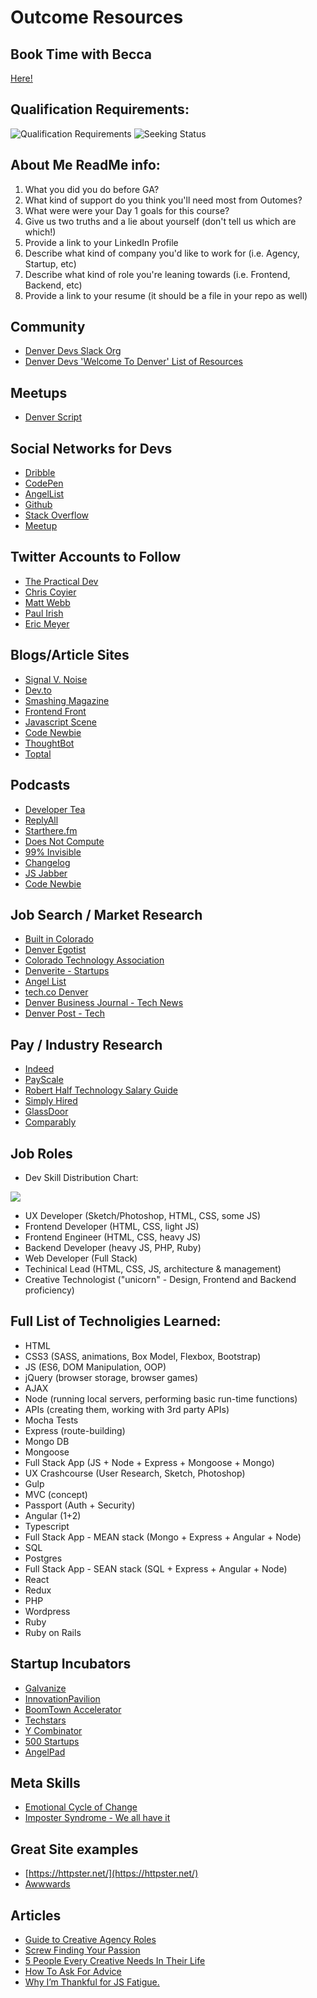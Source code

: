 # Outcome Resources

## Book Time with Becca

[Here!](https://calendly.com/becca-zukowski)

## Qualification Requirements:

![Qualification Requirements](img/qualification.png)
![Seeking Status](img/seekingstatus.png)

## About Me ReadMe info:

1. What you did you do before GA?
2. What kind of support do you think you'll need most from Outomes?
3. What were were your Day 1 goals for this course?
4. Give us two truths and a lie about yourself (don't tell us which are which!)
5. Provide a link to your LinkedIn Profile 
6. Describe what kind of company you'd like to work for (i.e. Agency, Startup, etc)
7. Describe what kind of role you're leaning towards (i.e. Frontend, Backend, etc)
8. Provide a link to your resume (it should be a file in your repo as well)

## Community

- [Denver Devs Slack Org](https://join.denverdevs.org/)
- [Denver Devs 'Welcome To Denver' List of Resources](https://github.com/Denver-Devs/welcome-to-denver)

## Meetups

- [Denver Script](https://www.meetup.com/DenverScript/)

## Social Networks for Devs

- [Dribble](https://dribbble.com/)
- [CodePen](http://codepen.io/)
- [AngelList](https://angel.co/)
- [Github](https://github.com/)
- [Stack Overflow](https://stackoverflow.com/)
- [Meetup](http://www.meetup.com/)

## Twitter Accounts to Follow

- [The Practical Dev](https://twitter.com/ThePracticalDev)
- [Chris Coyier](https://twitter.com/chriscoyier)
- [Matt Webb](https://twitter.com/creatify_me)
- [Paul Irish](https://twitter.com/paul_irish)
- [Eric Meyer](https://twitter.com/meyerweb)

## Blogs/Article Sites

- [Signal V. Noise](https://m.signalvnoise.com/)
- [Dev.to](https://dev.to/)
- [Smashing Magazine](https://www.smashingmagazine.com/)
- [Frontend Front](https://frontendfront.com/)
- [Javascript Scene](https://medium.com/javascript-scene)
- [Code Newbie](http://www.codenewbie.org/)
- [ThoughtBot](https://robots.thoughtbot.com/)
- [Toptal](https://www.toptal.com/blog)

## Podcasts

- [Developer Tea](https://spec.fm/podcasts/developer-tea)
- [ReplyAll](https://gimletmedia.com/reply-all/)
- [Starthere.fm](http://starthere.fm/)
- [Does Not Compute](https://spec.fm/podcasts/does-not-compute)
- [99% Invisible](http://99percentinvisible.org/)
- [Changelog](https://changelog.com/)
- [JS Jabber](https://devchat.tv/js-jabber)
- [Code Newbie](http://www.codenewbie.org/podcast)

## Job Search / Market Research

- [Built in Colorado](www.builtincolorado.com)
- [Denver Egotist](www.thedenveregotist.com/)
- [Colorado Technology Association](www.coloradotechnology.org/)
- [Denverite - Startups](www.denverite.com/category/business/denver-startups/)
- [Angel List](www.angellist.com)
- [tech.co Denver](tech.co/city/denver)
- [Denver Business Journal - Tech News](www.bizjournals.com/denver/industry-news/technology)
- [Denver Post - Tech](www.denverpost.com/business/colorado-technology/)

## Pay / Industry Research

- [Indeed](www.indeed.com/salary)
- [PayScale](www.payscale.com/)
- [Robert Half Technology Salary Guide](https://www.roberthalf.com/workplace-research/salary-guides)
- [Simply Hired](www.simplyhired.com/salaries.html)
- [GlassDoor](https://www.glassdoor.com)
- [Comparably](https://www.comparably.com/)

## Job Roles

- Dev Skill Distribution Chart:

![](img/DevChart.png)

- UX Developer (Sketch/Photoshop, HTML, CSS, some JS)
- Frontend Developer (HTML, CSS, light JS)
- Frontend Engineer (HTML, CSS, heavy JS)
- Backend Developer (heavy JS, PHP, Ruby)
- Web Developer (Full Stack)
- Techinical Lead (HTML, CSS, JS, architecture & management)
- Creative Technologist ("unicorn" - Design, Frontend and Backend proficiency)

## Full List of Technoligies Learned:

- HTML
- CSS3 (SASS, animations, Box Model, Flexbox, Bootstrap)
- JS (ES6, DOM Manipulation, OOP)
- jQuery (browser storage, browser games)
- AJAX
- Node (running local servers, performing basic run-time functions)
- APIs (creating them, working with 3rd party APIs)
- Mocha Tests
- Express (route-building)
- Mongo DB
- Mongoose
- Full Stack App (JS + Node + Express + Mongoose + Mongo)
- UX Crashcourse (User Research, Sketch, Photoshop)
- Gulp
- MVC (concept)
- Passport (Auth + Security)
- Angular (1+2)
- Typescript
- Full Stack App - MEAN stack (Mongo + Express + Angular + Node)
- SQL
- Postgres
- Full Stack App - SEAN stack (SQL + Express + Angular + Node)
- React
- Redux
- PHP
- Wordpress
- Ruby
- Ruby on Rails


## Startup Incubators

- [Galvanize](http://www.galvanize.com/become-a-member/)
- [InnovationPavilion](www.InnovationPavilion.com/)
- [BoomTown Accelerator](www.boomtownaccelerator.com/)
- [Techstars](www.techstars.com/programs/boulder-program/)
- [Y Combinator](https://www.ycombinator.com/)
- [500 Startups](500.co/)
- [AngelPad](angelpad.org/)

## Meta Skills

- [Emotional Cycle of Change](http://65.media.tumblr.com/83daa5739159b1b193664466a5bc55ed/tumblr_nfxsazVp0Y1tp5jhzo1_1280.png)
- [Imposter Syndrome - We all have it](https://davidwalsh.name/impostor-syndrome)

## Great Site examples

- [https://httpster.net/](https://httpster.net/)
- [Awwwards](http://www.awwwards.com/)

## Articles

- [Guide to Creative Agency Roles](http://www.creativebloq.com/agencies/ultimate-guide-creative-agency-roles-41411464)
- [Screw Finding Your Passion](http://markmanson.net/passion)
- [5 People Every Creative Needs In Their Life](https://blog.musicbed.com/articles/the-5-people-every-creative-needs-in-life/177?utm_campaign=mb-blog&utm_medium=post&utm_source=facebook&utm_content=five-people-creative)
- [How To Ask For Advice](https://medium.com/art-of-practicality/how-to-study-people-you-admire-and-ask-for-their-advice-ef5d1c821763#.qqgfmlmsd)
- [Why I’m Thankful for JS Fatigue.](https://medium.com/javascript-scene/why-im-thankful-for-js-fatigue-i-know-you-re-sick-of-those-words-but-this-is-different-296fae0c888f#.ue2m3s1xi)
